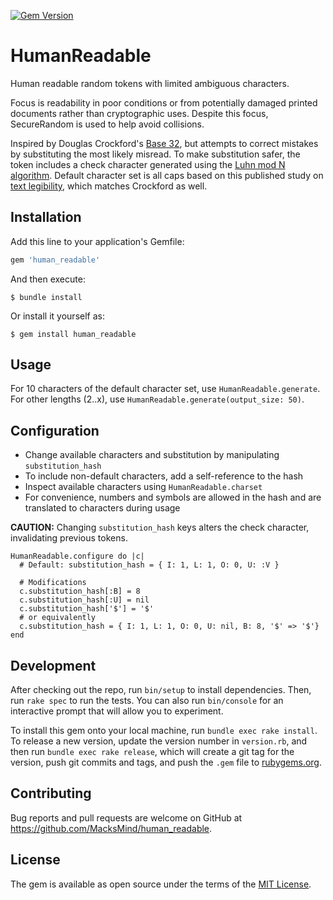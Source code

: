 [![Gem Version](https://badge.fury.io/rb/human_readable.svg)](https://badge.fury.io/rb/human_readable)
# HumanReadable

Human readable random tokens with limited ambiguous characters.

Focus is readability in poor conditions or from potentially damaged printed documents rather than cryptographic uses.
Despite this focus, SecureRandom is used to help avoid collisions.

Inspired by Douglas Crockford's [Base 32](https://www.crockford.com/base32.html), but attempts to correct mistakes by substituting the most likely misread.
To make substitution safer, the token includes a check character generated using the [Luhn mod N algorithm](https://en.wikipedia.org/wiki/Luhn_mod_N_algorithm).
Default character set is all caps based on this published study on [text legibility](https://www.ncbi.nlm.nih.gov/pmc/articles/PMC2016788/), which matches Crockford as well.

## Installation

Add this line to your application's Gemfile:

```ruby
gem 'human_readable'
```

And then execute:

    $ bundle install

Or install it yourself as:

    $ gem install human_readable

## Usage

For 10 characters of the default character set, use `HumanReadable.generate`.
For other lengths (2..x), use `HumanReadable.generate(output_size: 50)`.

## Configuration

* Change available characters and substitution by manipulating `substitution_hash`
* To include non-default characters, add a self-reference to the hash
* Inspect available characters using `HumanReadable.charset`
* For convenience, numbers and symbols are allowed in the hash and are translated to characters during usage

**CAUTION:** Changing `substitution_hash` keys alters the check character, invalidating previous tokens.


    HumanReadable.configure do |c|
      # Default: substitution_hash = { I: 1, L: 1, O: 0, U: :V }

      # Modifications
      c.substitution_hash[:B] = 8
      c.substitution_hash[:U] = nil
      c.substitution_hash['$'] = '$'
      # or equivalently
      c.substitution_hash = { I: 1, L: 1, O: 0, U: nil, B: 8, '$' => '$'}
    end

## Development

After checking out the repo, run `bin/setup` to install dependencies. Then, run `rake spec` to run the tests. You can also run `bin/console` for an interactive prompt that will allow you to experiment.

To install this gem onto your local machine, run `bundle exec rake install`. To release a new version, update the version number in `version.rb`, and then run `bundle exec rake release`, which will create a git tag for the version, push git commits and tags, and push the `.gem` file to [rubygems.org](https://rubygems.org).

## Contributing

Bug reports and pull requests are welcome on GitHub at https://github.com/MacksMind/human_readable.


## License

The gem is available as open source under the terms of the [MIT License](https://opensource.org/licenses/MIT).
